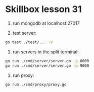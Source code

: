 # Skillbox lesson 31

1. run mongodb at localhost:27017

1. test server:

```bash
go test ./test/... -v
```

1. run servers in the split terminal:

```bash
go run ./cmd/server/server.go -p 8000
go run ./cmd/server/server.go -p 9000
```

1. run proxy:

```bash
go run ./cmd/proxy/proxy.go
```

